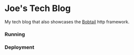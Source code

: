# Joe's Tech Blog
My tech blog that also showcases the [Bobtail](https://github.com/joegasewicz/bobtail) http framework.

### Running

### Deployment